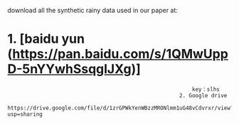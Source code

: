 download all the synthetic rainy data used in our paper at:    

# 1.  [baidu yun (https://pan.baidu.com/s/1QMwUppD-5nYYwhSsqglJXg)]
    
                                                              key：slhs 
                                                          2. Google drive
                                                             https://drive.google.com/file/d/1zrGPWkYenWBzzMRONlmm1uG48vCdvrxr/view?usp=sharing

